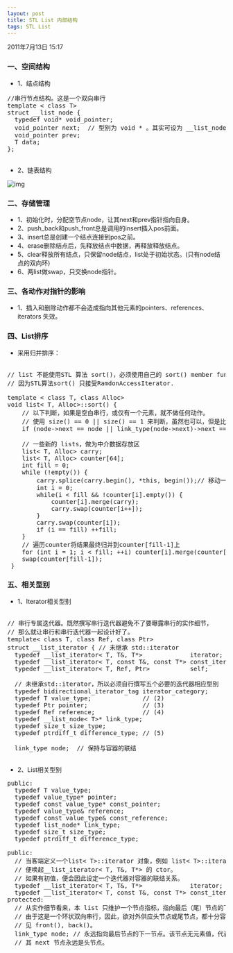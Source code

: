 ```yaml
---
layout: post
title: STL List 内部结构
tags: STL List
---
```


<script type="text/javascript" src="/js/syntax-js/shBrushCpp.js"></script>

2011年7月13日
15:17

### 一、空间结构
* 1、结点结构
<pre class="brush: cpp">
//串行节点结构。这是一个双向串行
template < class T>
struct __list_node {
  typedef void* void_pointer;
  void_pointer next;  // 型别为 void * 。其实可设为 __list_node< T>*
  void_pointer prev;
  T data;
};
 </pre>

* 2、链表结构

![img](http://farm9.staticflickr.com/8117/8749903442_d3d81ccb33.jpg)


### 二、存储管理
 * 1、初始化时，分配空节点node，让其next和prev指针指向自身。
 * 2、push_back和push_front总是调用的insert插入pos前面。
 * 3、insert总是创建一个结点连接到pos之前。
 * 4、erase删除结点后，先释放结点中数据，再释放释放结点。
 * 5、clear释放所有结点，只保留node结点，list处于初始状态。(只有node结点的双向环)
 * 6、两list做swap，只交换node指针。

### 三、各动作对指针的影响
 * 1、插入和删除动作都不会造成指向其他元素的pointers、references、iterators 失效。
      
### 四、List排序
 * 采用归并排序：
<pre class="brush: cpp">      
// list 不能使用STL 算法 sort()，必须使用自己的 sort() member function，
// 因为STL算法sort() 只接受RamdonAccessIterator.

template < class T, class Alloc>
void list< T, Alloc>::sort() {
	// 以下判断，如果是空白串行，或仅有一个元素，就不做任何动作。
	// 使用 size() == 0 || size() == 1 来判断，虽然也可以，但是比较慢。
	if (node->next == node || link_type(node->next)->next == node) return;
 
	// 一些新的 lists，做为中介数据存放区
	list< T, Alloc> carry;
	list< T, Alloc> counter[64];
	int fill = 0;
	while (!empty()) {
		carry.splice(carry.begin(), *this, begin());// 移动一个元素到carry上
		int i = 0;
		while(i < fill && !counter[i].empty()) {
			counter[i].merge(carry);
			carry.swap(counter[i++]);
		}
		carry.swap(counter[i]);
		if (i == fill) ++fill;
	}
	// 遍历counter将结果最终归并到counter[fill-1]上
	for (int i = 1; i < fill; ++i) counter[i].merge(counter[i-1]);
	swap(counter[fill-1]);
 }
</pre>

### 五、相关型别
* 1、Iterator相关型别
<pre class="brush: cpp">

// 串行专属迭代器。既然撰写串行迭代器避免不了要曝露串行的实作细节，
// 那么就让串行和串行迭代器一起设计好了。
template< class T, class Ref, class Ptr>
struct __list_iterator { // 未继承 std::iterator
  typedef __list_iterator< T, T&, T*>             iterator;
  typedef __list_iterator< T, const T&, const T*> const_iterator;
  typedef __list_iterator< T, Ref, Ptr>           self;
 
  // 未继承std::iterator，所以必须自行撰写五个必要的迭代器相应型别
  typedef bidirectional_iterator_tag iterator_category;     // (1)
  typedef T value_type;              // (2)
  typedef Ptr pointer;               // (3)
  typedef Ref reference;             // (4)
  typedef __list_node< T>* link_type;
  typedef size_t size_type;
  typedef ptrdiff_t difference_type; // (5)
 
  link_type node;  // 保持与容器的联结
 </pre>
 
* 2、List相关型别
<pre class="brush: cpp">
public:     
  typedef T value_type;
  typedef value_type* pointer;
  typedef const value_type* const_pointer;
  typedef value_type& reference;
  typedef const value_type& const_reference;
  typedef list_node* link_type;
  typedef size_t size_type;
  typedef ptrdiff_t difference_type;
 
public:
  // 当客端定义一个list< T>::iterator 对象，例如 list< T>::iterator，
  // 便唤起__list_iterator< T, T&, T*> 的 ctor。
  // 如果有初值，便会因此设定一个迭代器对容器的联结关系。
  typedef __list_iterator< T, T&, T*>             iterator;
  typedef __list_iterator< T, const T&, const T*> const_iterator;
protected:
  // 从实作细节看来，本 list 只维护一个节点指标，指向最后（尾）节点的下一位置。
  // 由于这是一个环状双向串行，因此，欲对外供应头节点或尾节点，都十分容易，
  // 见 front(), back()。
  link_type node; // 永远指向最后节点的下一节点。该节点无元素值，代表空节点。
  // 其 next 节点永远是头节点。

</pre>